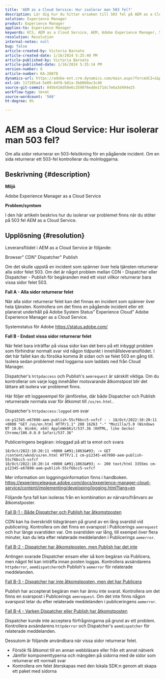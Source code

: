 ```yaml
---
title: 'AEM as a Cloud Service: Hur isolerar man 503 fel?'
description: Lär dig hur du hittar orsaken till 503 fel på AEM as a Cloud Service.
solution: Experience Manager
product: Experience Manager
applies-to: Experience Manager
keywords: KCS, AEM as a Cloud Service, AEM, Adobe Experience Manager, 503 fel
resolution: Resolution
internal-notes: null
bug: false
article-created-by: Victoria Barnato
article-created-date: 1/16/2024 5:25:40 PM
article-published-by: Victoria Barnato
article-published-date: 1/16/2024 5:35:14 PM
version-number: 6
article-number: KA-20878
dynamics-url: https://adobe-ent.crm.dynamics.com/main.aspx?forceUCI=1&pagetype=entityrecord&etn=knowledgearticle&id=da091843-94b4-ee11-a569-6045bd006704
exl-id: 117285a4-5e09-44f6-b81a-3b8060ac3c40
source-git-commit: 845b416d58e6c359076edde171dc7e6a3d494e25
workflow-type: tm+mt
source-wordcount: '568'
ht-degree: 0%

---
```


# AEM as a Cloud Service: Hur isolerar man 503 fel?


Om alla sidor returnerar en 503-felsökning för en pågående incident. Om en sida returnerar ett 503-fel kontrollerar du molnloggarna.

## Beskrivning {#description}


<b>Miljö</b>

Adobe Experience Manager as a Cloud Service

<b>Problem/symtom</b>

I den här artikeln beskrivs hur du isolerar var problemet finns när du stöter på 503 fel AEM as a Cloud Service.


## Upplösning {#resolution}


Leveransflödet i AEM as a Cloud Service är följande:

Browser&quot; CDN&quot; Dispatcher&quot; Publish

Om det skulle uppstå en incident som spänner över hela tjänsten returnerar alla sidor felet 503. Om det är något problem mellan CDN - Dispatcher eller Dispatcher - Publish för begäranden med ett visst villkor returnerar bara vissa sidor felet 503.

<b>Fall A - Alla sidor returnerar felet</b>

När alla sidor returnerar felet kan det finnas en incident som spänner över hela tjänsten. Kontrollera om det finns en pågående incident eller ett planerat underhåll på Adobe System Status&quot; Experience Cloud&quot; Adobe Experience Manager as a Cloud Service.

Systemstatus för Adobe https://status.adobe.com/

<b>Fall B - Endast vissa sidor returnerar felet</b>

När felet bara inträffar på vissa sidor kan det bero på ett inbyggt problem som förhindrar normalt svar vid någon tidpunkt i innehållsleveransflödet. I det här fallet kan du försöka komma åt sidan och se felet 503 en gång till. Isolera sedan problemet med loggarna som laddats ned från Cloud Manager.

Dispatcher&#39;s `httpdaccess` och Publish&#39;s `aemrequest` är särskilt viktiga. Om du kontrollerar om varje logg innehåller motsvarande åtkomstpost blir det lättare att isolera var problemet finns.

Här följer ett loggexempel för jämförelse, där både Dispatcher och Publish returnerade normala svar för åtkomst till `/us/en.html.`

Dispatcher&#39;s `httpdaccess:logged` om svar


```
cm-p12345-e67890-aem-publish-55cf6bcc5-vxfcf - - 18/Oct/2022:10:20:11 +0000 "GET /us/en.html HTTP/1.1" 200 16263 "-" "Mozilla/5.0 (Windows NT 10.0; Win64; x64) AppleWebKit/537.36 (KHTML, like Gecko) Chrome/106.0.0.0 Safari/537.36"
```


Publiceringens begäran: inloggad på att ta emot och svara


```
18/Oct/2022:10:20:11 +0000 &#91;1063&#93; -> GET /content/wknd/us/en.html HTTP/1.1 cm-p12345-e67890-aem-publish-55cf6bcc5-vxfcf
18/Oct/2022:10:20:14 +0000 &#91;1063&#93; <- 200 text/html 3355ms cm-p12345-e67890-aem-publish-55cf6bcc5-vxfcf
```


Mer information om loggningsinformation finns i handboken.
https://experienceleague.adobe.com/docs/experience-manager-cloud-service/content/implementing/developing/logging.html?lang=en

Följande fyra fall kan isoleras från en kombination av närvaro/frånvaro av åtkomstposter.

<u>Fall B-1 - Både Dispatcher och Publish har åtkomstposten</u>

CDN kan ha överskridit tidsgränsen på grund av en lång svarstid vid publicering. Kontrollera om det finns en svarspost i Publicerings `aemrequest` och hur länge svarstiden var. Om svarstiden var lång, till exempel över flera minuter, kan du leta efter relaterade meddelanden i Publicerings `aemerror`.

<u>Fall B-2 - Dispatcher har åtkomstposten, men Publish har det inte</u>

Antingen svarade Dispatcher ensam eller så kom begäran via Publicera, men något fel kan inträffa innan posten loggas. Kontrollera avsändarens `httpderror`, `aemdispatcher`och Publish&#39;s `aemerror` för relaterade meddelanden.

<u>Fall B-3 - Dispatcher har inte åtkomstposten, men det har Publicera</u>

Publish har accepterat begäran men har ännu inte svarat. Kontrollera om det finns en svarspost i Publicerings `aemrequest`. Om det inte finns någon svarspost letar du efter relaterade meddelanden i publiceringens `aemerror`.

<u>Fall B-4 - Varken Dispatcher eller Publish har åtkomstposten</u>

Dispatcher kunde inte acceptera förfrågningarna på grund av ett problem. Kontrollera avsändarens `httpderror` och Dispatcher&#39;s `aemdispatcher` för relaterade meddelanden.

Dessutom är följande användbara när vissa sidor returnerar felet.

- Försök få åtkomst till en annan webbläsare eller från ett annat nätverk
- Jämför komponenttyperna och mängden på sidorna med de sidor som returnerar ett normalt svar
- Kontrollera om felet återskapas med den lokala SDK:n genom att skapa ett paket med sidorna
